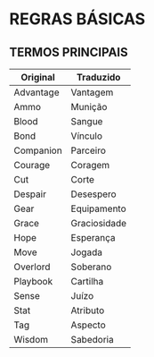 # REGRAS BÁSICAS

## TERMOS PRINCIPAIS

| Original | Traduzido |
| --- | --- |
| Advantage | Vantagem |
| Ammo | Munição |
| Blood | Sangue |
| Bond | Vínculo |
| Companion | Parceiro |
| Courage | Coragem |
| Cut | Corte |
| Despair | Desespero |
| Gear | Equipamento |
| Grace | Graciosidade |
| Hope | Esperança |
| Move | Jogada |
| Overlord | Soberano |
| Playbook | Cartilha |
| Sense | Juízo |
| Stat | Atributo |
| Tag | Aspecto |
| Wisdom | Sabedoria |
